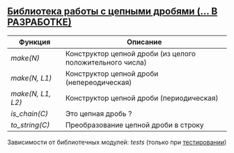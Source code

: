 ## [Библиотека работы с цепными дробями (... В РАЗРАБОТКЕ)](../libs/chain.erl)
|Функция|Описание|  
|-----------------|-----------------------------------------------------------|  
|*make(N)*| Конструктор цепной дроби (из целого положительного числа)|  
|*make(N, L1)*| Конструктор цепной дроби (непереодическая)|  
|*make(N, L1, L2)*| Конструктор цепной дроби (периодическая)|  
|*is_chain(C)*| Это цепная дробь ?|  
|*to_string(C)*| Преобразование цепной дроби в строку|  


Зависимости от библиотечных модулей: *tests* (только при [тестировании](../libs/tests/chain_tests.erl))
